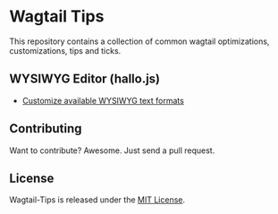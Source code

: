 # Wagtail Tips

This repository contains a collection of common wagtail optimizations, customizations, tips and ticks.

## WYSIWYG Editor (hallo.js)
- [Customize available WYSIWYG text formats](./customize-editor-text-formats/)


## Contributing

Want to contribute? Awesome. Just send a pull request.


## License

Wagtail-Tips is released under the [MIT License](http://www.opensource.org/licenses/MIT).
